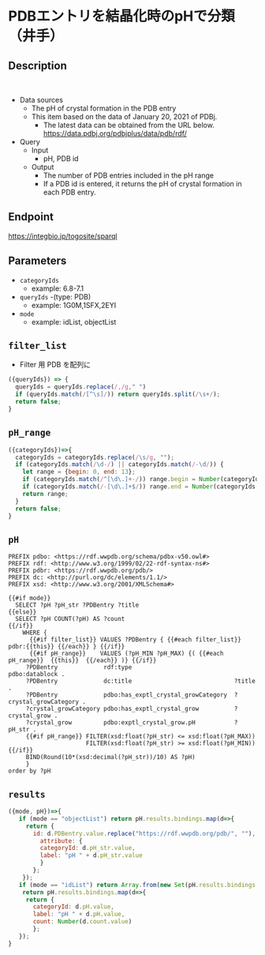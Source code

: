 # PDBエントリを結晶化時のpHで分類（井手）

## Description
 
- Data sources
    - The pH of crystal formation in the PDB entry
    - This item based on the data of January 20, 2021 of PDBj. 
        - The latest data can be obtained from the URL below. https://data.pdbj.org/pdbjplus/data/pdb/rdf/
- Query
    - Input
        - pH, PDB id
    - Output
        - The number of PDB entries included in the pH range
        - If a PDB id is entered, it returns the pH of crystal formation in each PDB entry.

## Endpoint

https://integbio.jp/togosite/sparql

## Parameters

* `categoryIds`
  * example: 6.8-7.1
* `queryIds` -(type: PDB)
  * example: 1G0M,1SFX,2EYI
* `mode` 
  * example: idList, objectList

  
## `filter_list`
- Filter 用 PDB を配列に
```javascript
({queryIds}) => {
  queryIds = queryIds.replace(/,/g," ")
  if (queryIds.match(/[^\s]/)) return queryIds.split(/\s+/);
  return false;
}
```

## `pH_range`
```javascript
({categoryIds})=>{
  categoryIds = categoryIds.replace(/\s/g, "");
  if (categoryIds.match(/\d-/) || categoryIds.match(/-\d/)) {
    let range = {begin: 0, end: 13};                                       //false
    if (categoryIds.match(/^[\d\.]+-/)) range.begin = Number(categoryIds.match(/^([\d\.]+)-/)[1]);
    if (categoryIds.match(/-[\d\.]+$/)) range.end = Number(categoryIds.match(/-([\d\.]+)$/)[1]);
    return range;         
  }
  return false;
}
```

## `pH`

```sparql
PREFIX pdbo: <https://rdf.wwpdb.org/schema/pdbx-v50.owl#>
PREFIX rdf: <http://www.w3.org/1999/02/22-rdf-syntax-ns#>
PREFIX pdbr: <https://rdf.wwpdb.org/pdb/>
PREFIX dc: <http://purl.org/dc/elements/1.1/>
PREFIX xsd: <http://www.w3.org/2001/XMLSchema#> 

{{#if mode}}
  SELECT ?pH ?pH_str ?PDBentry ?title
{{else}}
  SELECT ?pH COUNT(?pH) AS ?count 
{{/if}}  
    WHERE {
      {{#if filter_list}} VALUES ?PDBentry { {{#each filter_list}} pdbr:{{this}} {{/each}} } {{/if}}
      {{#if pH_range}}    VALUES (?pH_MIN ?pH_MAX) {( {{#each pH_range}}  {{this}}  {{/each}} )} {{/if}}  
     ?PDBentry             rdf:type	                            pdbo:datablock .
     ?PDBentry             dc:title  	                        ?title .
     ?PDBentry             pdbo:has_exptl_crystal_growCategory	?crystal_growCategory .
     ?crystal_growCategory pdbo:has_exptl_crystal_grow	        ?crystal_grow .
     ?crystal_grow         pdbo:exptl_crystal_grow.pH	        ?pH_str .
     {{#if pH_range}} FILTER(xsd:float(?pH_str) <= xsd:float(?pH_MAX))    
                      FILTER(xsd:float(?pH_str) >= xsd:float(?pH_MIN)) {{/if}}          
     BIND(Round(10*(xsd:decimal(?pH_str))/10) AS ?pH)         
     }
order by ?pH  
```

## `results`

```javascript
({mode, pH})=>{
   if (mode == "objectList") return pH.results.bindings.map(d=>{ 
     return {
       id: d.PDBentry.value.replace("https://rdf.wwpdb.org/pdb/", ""), 
         attribute: {
         categoryId: d.pH_str.value, 
         label: "pH " + d.pH_str.value
         }
       };
    });
   if (mode == "idList") return Array.from(new Set(pH.results.bindings.map(d=>d.PDBentry.value.replace("https://rdf.wwpdb.org/pdb/", "")))); // unique
    return pH.results.bindings.map(d=>{
     return {
       categoryId: d.pH.value, 
       label: "pH " + d.pH.value, 
       count: Number(d.count.value)
       };
   });	
}
```



